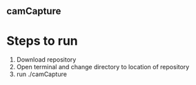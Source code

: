 ## camCapture

# Steps to run
1. Download repository
2. Open terminal and change directory to location of repository
3. run ./camCapture




